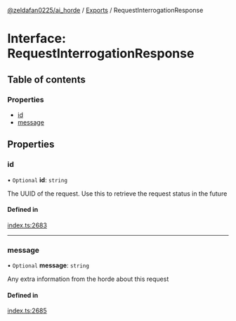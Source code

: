 [@zeldafan0225/ai_horde](../README.md) / [Exports](../modules.md) / RequestInterrogationResponse

# Interface: RequestInterrogationResponse

## Table of contents

### Properties

- [id](RequestInterrogationResponse.md#id)
- [message](RequestInterrogationResponse.md#message)

## Properties

### id

• `Optional` **id**: `string`

The UUID of the request. Use this to retrieve the request status in the future

#### Defined in

[index.ts:2683](https://github.com/ZeldaFan0225/ai_horde/blob/bd3c116/index.ts#L2683)

___

### message

• `Optional` **message**: `string`

Any extra information from the horde about this request

#### Defined in

[index.ts:2685](https://github.com/ZeldaFan0225/ai_horde/blob/bd3c116/index.ts#L2685)
